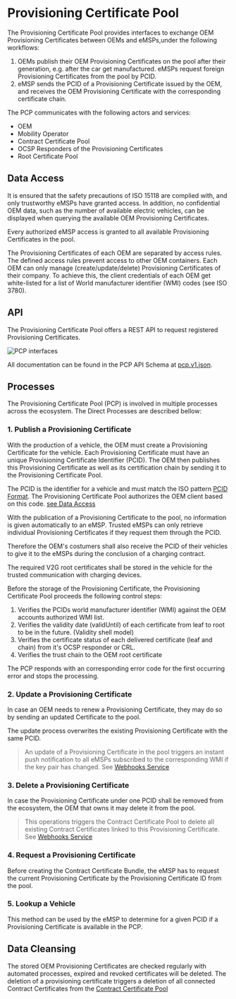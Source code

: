 # Provisioning Certificate Pool

The Provisioning Certificate Pool provides interfaces to exchange OEM Provisioning Certificates between OEMs and eMSPs,under the following workflows: 

1. OEMs publish their OEM Provisioning Certificates on the pool after their generation, e.g. after the car get manufactured. eMSPs request foreign Provisioning Certificates from the pool by PCID.
2. eMSP sends the PCID of a Provisioning Certificate issued by the OEM, and receives the OEM Provisioning Certificate with the corresponding certificate chain.

The PCP communicates with the following actors and services:
 * OEM
 * Mobility Operator
 * Contract Certificate Pool
 * OCSP Responders of the Provisioning Certificates
 * Root Certificate Pool


## Data Access

It is ensured that the safety precautions of ISO 15118 are complied with, and only trustworthy eMSPs have granted access. In addition, no confidential OEM data, such as the number of available electric vehicles, can be displayed when querying the available OEM Provisioning Certificates.

Every authorized eMSP access is granted to all available Provisioning Certificates in the pool.

The Provisioning Certificates of each OEM are separated by access rules. The defined access rules prevent access to other OEM containers. Each OEM can only manage (create/update/delete) Provisioning Certificates of their company. To achieve this, the client credentials of each OEM get white-listed for a list of World manufacturer identifier (WMI) codes (see ISO 3780).

## API

The Provisioning Certificate Pool offers a REST API to request registered Provisioning Certificates.

![PCP interfaces](../../assets/images/interfaces_pcp.png)

All documentation can be found in the PCP API Schema at [pcp.v1.json](../../specification/apis/pcp/pcp.v1.json).



## Processes

The Provisioning Certificate Pool (PCP) is involved in multiple processes across the ecosystem. The Direct Processes are described bellow:


### 1. Publish a Provisioning Certificate

With the production of a vehicle, the OEM must create a Provisioning Certificate for the vehicle. Each Provisioning Certificate must have an unique Provisioning Certificate Identifier (PCID). The OEM then publishes this Provisioning Certificate as well as its certification chain by sending it to the Provisioning Certificate Pool.

The PCID is the identifier for a vehicle and must match the ISO pattern [PCID Format](../05_handling-of-ids.md). The Provisioning Certificate Pool authorizes the OEM client based on this code. [see Data Access](#data-access)

With the publication of a Provisioning Certificate to the pool, no information is given automatically to an eMSP. Trusted eMSPs can only retrieve individual Provisioning Certificates if they request them through the PCID.

Therefore the OEM's costumers shall also receive the PCID of their vehicles to give it to the eMSPs during the conclusion of a charging contract.

The required V2G root certificates shall be stored in the vehicle for the trusted communication with charging devices.

Before the storage of the Provisioning Certificate, the Provisioning Certificate Pool proceeds the following control steps:

 1. Verifies the PCIDs world manufacturer identifier (WMI) against the OEM accounts authorized WMI list.
 2. Verifies the validity date (validUntil) of each certificate from leaf to root to be in the future. (Validity shell model)
 3. Verifies the certificate status of each delivered certificate (leaf and chain) from it's OCSP responder or CRL.
 4. Verifies the trust chain to the OEM root certificate

The PCP responds with an corresponding error code for the first occurring error and stops the processing.


### 2. Update a Provisioning Certificate

In case an OEM needs to renew a Provisioning Certificate, they may do so by sending an updated Certificate to the pool.

The update process overwrites the existing Provisioning Certificate with the same PCID.

<!-- theme: info -->

> An update of a Provisioning Certificate in the pool triggers an instant push notification to all eMSPs subscribed to the corresponding WMI if the key pair has changed. See [Webhooks Service](./06_webhook-service.md)


### 3. Delete a Provisioning Certificate

In case the Provisioning Certificate under one PCID shall be removed from the ecosystem, the OEM that owns it may delete it from the pool.

<!-- theme: info -->

> This operations triggers the Contract Certificate Pool to delete all existing Contract Certificates linked to this Provisioning Certificate. See [Webhooks Service](./06_webhook-service.md)


### 4. Request a Provisioning Certificate

Before creating the Contract Certificate Bundle, the eMSP has to request the current Provisioning Certificate by the Provisioning Certificate ID from the pool.

### 5. Lookup a Vehicle

This method can be used by the eMSP to determine for a given PCID if a Provisioning Certificate is available in the PCP.

## Data Cleansing

The stored OEM Provisioning Certificates are checked regularly with automated processes, expired and revoked certificates will be deleted. The deletion of a provisioning certificate triggers a deletion of all connected Contract Certificates from the [Contract Certificate Pool](./04_contract-certificate-pool.md)
